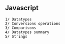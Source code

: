 ## Javascript
```learning Javascript
1/ Datatypes
2/ Conversions operations
3/ Comparisons
4/ Datatypes summary
5/ Strings
```
